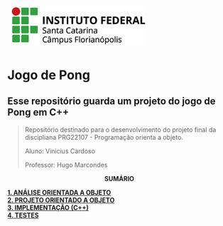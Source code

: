 <img src="img/ifsc-logo.png"
     width="300px"
     style="padding: 10px">

# Jogo de Pong

## Esse repositório guarda um projeto do jogo de Pong em C++

> Repositório destinado para o desenvolvimento do projeto final da discipliana PRG22107 - Programação orienta a objeto. 
> 
> Aluno: Vinicius Cardoso
>
> Professor: Hugo Marcondes

<p align=center><strong>SUMÁRIO</strong></p>

[**1. ANÁLISE ORIENTADA A OBJETO**](./analise.md)<br>
[**2. PROJETO ORIENTADO A OBJETO**](./projeto.md)<br>
[**3. IMPLEMENTAÇÃO (C++)**](./implementacao.md)<br>
[**4. TESTES**](./testes.md)<br>